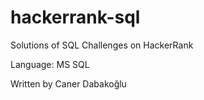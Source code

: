 # hackerrank-sql
Solutions of SQL Challenges on HackerRank

Language: MS SQL

Written by Caner Dabakoğlu
